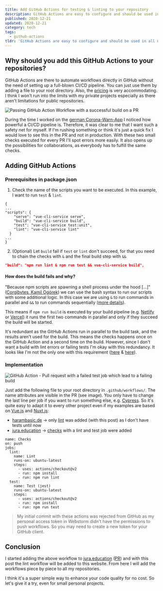 ```yaml
---
title: Add GitHub Actions for testing & linting to your repository
description: GitHub Actions are easy to configure and should be used in all npm/yarn based projects.
published: 2020-12-21
updated: 2020-12-21
category: tech
tags:
  - github-actions
tldr: 'GitHub Actions are easy to configure and should be used in all npm/yarn based projects. Checkout the <a href="https://gist.github.com/LukaHarambasic/0ef1c88782b6e8b138d5d0319f5a3a85">Gist</a> if you are only interested in the code.'
---
```


## Why should you add this GitHub Actions to your repositories?

GitHub Actions are there to automate workflows directly in GitHub without the need of setting up a full-blown CI/CD pipeline. You can just use them by adding a file to your root directory. Also, the [pricing](https://github.com/pricing) is very accommodating. I think I won't run into the limits with my private projects especially as there aren't limitations for public repositories.

![Passing GitHub Action Workflow with a successful build on a PR](/posts/adding-github-actions-for-testing-linting-to-all-my-repositories/checks_passed.png)

During the time I worked on the [german Corona-Warn-App](https://www.coronawarn.app/en/) I noticed how powerful a CI/CD pipeline is. Therefore, it was clear to me that I want such a safety net for myself. If I'm rushing something or think it's just a quick fix I would love to see this in the PR and not in production. With these two small checks executed for every PR I'll spot errors more easily. It also opens up the possibilities for collaborations, as everybody has to fulfill the same checks.

## Adding GitHub Actions

### Prerequisites in package.json

1. Check the name of the scripts you want to be executed. In this example, I want to run `test` & `lint`.

```json[package.json]
{
...
"scripts": {
    "serve": "vue-cli-service serve",
    "build": "vue-cli-service build",
    "test": "vue-cli-service test:unit",
    "lint": "vue-cli-service lint"
  }
...
}
```

2. (Optional) Let `build` fail if `test` or `lint` don't succeed, for that you need to chain the checks with `&` and the final build step with `&&`

```json
"build": "npm run lint & npm run test && vue-cli-service build",
```

#### How does the build fails and why?

"Because npm scripts are spawning a shell process under the hood [...]" ([Corgibytes, Kamil Ogórek](https://corgibytes.com/blog/2017/04/18/npm-tips/)) we can use the bash syntax to run our scripts with some additional logic. In this case we are using `&` to run commands in parallel and `&&` to run commands sequentially ([more details](https://www.gnu.org/software/bash/manual/html_node/Lists.html)).

This means if `npm run build` is executed by your build pipeline (e.g. [Netlify](https://www.netlify.com/) or [Vercel](https://vercel.com/dashboard)) it runs the first two commands in parallel and only if they succeed the build will be started.

It's redundant as the GitHub Actions run in parallel to the build task, and the results aren't used for the build. This means the checks happens once on the GitHub Action and a second time on the build. However, since I don't want a build with lint errors or failing tests I'm okay with this redundancy. It looks like I'm not the only one with this requirement ([here](https://github.com/vercel/vercel/discussions/4589) & [here](https://github.com/vercel/vercel/discussions/5420)).

### Implementation

![GitHub Action - Pull request with a failed test job which lead to a failing build](/posts/adding-github-actions-for-testing-linting-to-all-my-repositories/checks_failed.png)

Just add the following file to your root directory in `.github/workflows/`. The name attributes are visible in the PR (see image). You only have to change the last line per job if you want to run something else, e.g. [Cypress](https://www.cypress.io/). So it's quite easy to adapt it to every other project even if my examples are based on [Vue.js](https://vuejs.org/) and [Nuxt.js](https://nuxtjs.org/):

- [harambasic.de](http://harambasic.de) → only [lint](https://github.com/LukaHarambasic/harambasic.de/pull/22/files#diff-107e910e9f2ebfb9a741fa10b2aa7100cc1fc4f5f3aca2dfe78b905cbd73c0d2) was added (with this post) as I don't have tests until now
- [jura.education](http://jura.education) → [checks](https://github.com/LukaHarambasic/jura.education/pull/6/files#diff-3ea54af4839eb75404d71b28252bead7e7ec8f676b1f815e1cde02629a75c165) with a lint and test job were added

```yaml[.github/workflows/checks.yml]
name: Checks
on: push
jobs:
  lint:
    name: Lint
    runs-on: ubuntu-latest
    steps:
      - uses: actions/checkout@v2
      - run: npm install
      - run: npm run lint
  test:
    name: Test (jest)
    runs-on: ubuntu-latest
    steps:
      - uses: actions/checkout@v2
      - run: npm install
      - run: npm run test
```

> My initial commit with these actions was rejected from GitHub as my personal access token in Webstorm didn't have the permissions to push workflows. So you may need to create a new token for your GitHub client.

## Conclusion

I started adding the above workflow to [jura.education](http://jura.education) ([PR](https://github.com/LukaHarambasic/jura.education/pull/6)) and with this post the lint workflow will be added to this website. From here I will add the workflows piece by piece to all my repositories.

I think it's a super simple way to enhance your code quality for no cost. So let's give it a try, even for small personal projects.
